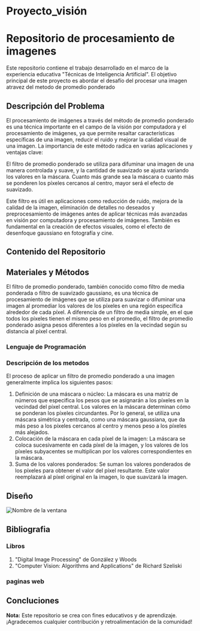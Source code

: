 # Proyecto_visión
# Repositorio de procesamiento de imagenes
Este repositorio contiene el trabajo desarrollado en el marco de la experiencia educativa "Técnicas de Inteligencia Artificial". El objetivo principal de este proyecto es abordar el desafío del procesar una imagen atravez del metodo de promedio ponderado

## Descripción del Problema
El procesamiento de imágenes a través del método de promedio ponderado es una técnica importante en el campo de la visión por computadora y el procesamiento de imágenes, ya que permite resaltar características específicas de una imagen, reducir el ruido y mejorar la calidad visual de una imagen. La importancia de este método radica en varias aplicaciones y ventajas clave:

El filtro de promedio ponderado se utiliza para difuminar una imagen de una manera controlada y suave, y la cantidad de suavizado se ajusta variando los valores en la máscara. Cuanto más grande sea la máscara o cuanto más se ponderen los píxeles cercanos al centro, mayor será el efecto de suavizado.

Este filtro es útil en aplicaciones como reducción de ruido, mejora de la calidad de la imagen, eliminación de detalles no deseados y preprocesamiento de imágenes antes de aplicar técnicas más avanzadas en visión por computadora y procesamiento de imágenes. También es fundamental en la creación de efectos visuales, como el efecto de desenfoque gaussiano en fotografía y cine.
## Contenido del Repositorio
## Materiales y Métodos
El filtro de promedio ponderado, también conocido como filtro de media ponderada o filtro de suavizado gaussiano, es una técnica de procesamiento de imágenes que se utiliza para suavizar o difuminar una imagen al promediar los valores de los píxeles en una región específica alrededor de cada píxel. A diferencia de un filtro de media simple, en el que todos los píxeles tienen el mismo peso en el promedio, el filtro de promedio ponderado asigna pesos diferentes a los píxeles en la vecindad según su distancia al píxel central.

### Lenguaje de Programación

### Descripción de los metodos
El proceso de aplicar un filtro de promedio ponderado a una imagen generalmente implica los siguientes pasos:
1. Definición de una máscara o núcleo: La máscara es una matriz de números que especifica los pesos que se asignarán a los píxeles en la vecindad del píxel central. Los valores en la máscara determinan cómo se ponderan los píxeles circundantes. Por lo general, se utiliza una máscara simétrica y centrada, como una máscara gaussiana, que da más peso a los píxeles cercanos al centro y menos peso a los píxeles más alejados.
2. Colocación de la máscara en cada píxel de la imagen: La máscara se coloca sucesivamente en cada píxel de la imagen, y los valores de los píxeles subyacentes se multiplican por los valores correspondientes en la máscara.
3. Suma de los valores ponderados: Se suman los valores ponderados de los píxeles para obtener el valor del píxel resultante. Este valor reemplazará al píxel original en la imagen, lo que suavizará la imagen.
## Diseño
![Nombre de la ventana](https://github.com/AngelYoval/Proyecto_vision/assets/97262879/fd93b141-15e3-47dc-92ad-f9f156ec5324)

## Bibliografia
### Libros
1. "Digital Image Processing" de González y Woods
2. "Computer Vision: Algorithms and Applications" de Richard Szeliski
### paginas web

## Concluciones
**Nota:** Este repositorio se crea con fines educativos y de aprendizaje. ¡Agradecemos cualquier contribución y retroalimentación de la comunidad!
